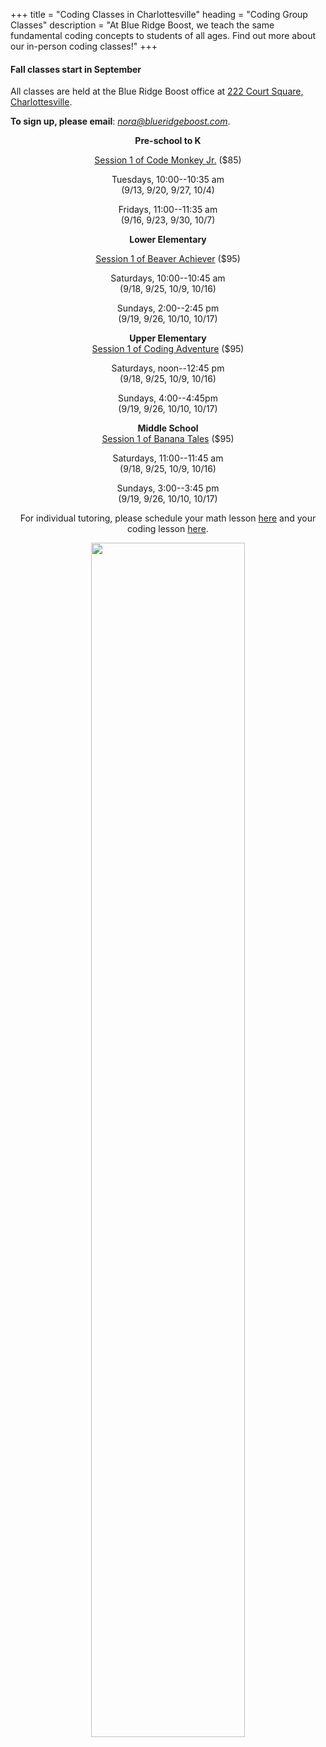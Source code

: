 +++
title = "Coding Classes in Charlottesville"
heading = "Coding Group Classes"
description = "At Blue Ridge Boost, we teach the same fundamental coding concepts to students of all ages. Find out more about our in-person coding classes!"
+++

#### Fall classes start in September

<div class="hanging">All classes are held at the Blue Ridge Boost office at <a href="https://www.google.com/maps/place/222+Court+Square,+Charlottesville,+VA+22902/@38.0310664,-78.4791609,17z/data=!3m1!4b1!4m5!3m4!1s0x89b38627a3559ba7:0x8f9b07d311b4dd9b!8m2!3d38.0310622!4d-78.4769669">222 Court Square, Charlottesville</a>. </div>

**To sign up, please email**: <a href="mailto:nora@blueridgeboost.com"><em>nora@blueridgeboost.com</em></a>.

<div class="container">
<div class="row">
<div class="col-sm-4" align="center">
<b>Pre-school to K</b>

<a href="/preschool#session1">Session 1 of Code Monkey Jr.</a> ($85)<br>
<p>
Tuesdays, 10:00--10:35 am<Br>
(9/13, 9/20, 9/27, 10/4)
</p>
<p>
Fridays, 11:00--11:35 am <br>
(9/16, 9/23, 9/30, 10/7)</td>
</div>
<div class="col-sm-4" align="center">
<b>Lower Elementary</b>

<a href="/k2#session1">Session 1 of Beaver Achiever</a> ($95)<br>
<p>
Saturdays, 10:00--10:45 am<br>
(9/18, 9/25, 10/9, 10/16)
</p>
<p>
Sundays, 2:00--2:45 pm<br>
(9/19, 9/26, 10/10, 10/17)
</p>
</div>
</div>
<p></p>
<div class="row">
<div class="col-sm-4" align="center">
<b>Upper Elementary</b><br>
<a href="/upper_elementary#session1">Session 1 of Coding Adventure</a> ($95)
<p>
Saturdays, noon--12:45 pm<br>
(9/18, 9/25, 10/9, 10/16)
</p>
<p>
Sundays, 4:00--4:45pm<br>
(9/19, 9/26, 10/10, 10/17)<Br>
</div>
<div class="col-sm-4" align="center">
<b>Middle School</b><br>
<a href="/python_ms#session1">Session 1 of Banana Tales</a> ($95)<br>
<p>
Saturdays, 11:00--11:45 am<br>
(9/18, 9/25, 10/9, 10/16)
</p>
<p>
Sundays, 3:00--3:45 pm<br>
(9/19, 9/26, 10/10, 10/17)
</div>
</div>

<div class="row">
<div class="col-sm-8" align="center">

For individual tutoring, please schedule your math lesson [here](/mathtutoring) and your coding lesson [here](/cstutoring).
</p>
<p>
<img src="/images/inoffice.jpg" width=70%">
</div>
</div>

</div>
<p>
</p>



